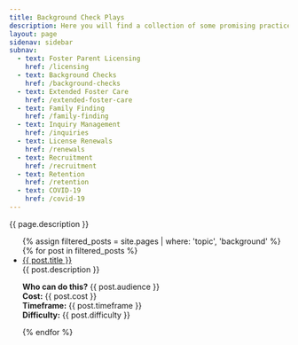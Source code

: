 ```yaml
---
title: Background Check Plays
description: Here you will find a collection of some promising practices on conducting background checks for placements from our members.
layout: page
sidenav: sidebar
subnav:
  - text: Foster Parent Licensing
    href: /licensing
  - text: Background Checks
    href: /background-checks
  - text: Extended Foster Care
    href: /extended-foster-care
  - text: Family Finding
    href: /family-finding
  - text: Inquiry Management
    href: /inquiries
  - text: License Renewals
    href: /renewals
  - text: Recruitment
    href: /recruitment
  - text: Retention
    href: /retention
  - text: COVID-19
    href: /covid-19
---
```


{{ page.description }}

<ul>
  {% assign filtered_posts = site.pages | where: 'topic', 'background' %}
  {% for post in filtered_posts %}
    <li><a href="{{ post.url }}">{{ post.title }}</a></li>
	{{ post.description }}
	<p>
	<b>Who can do this?</b> {{ post.audience }}<br />
	<b>Cost:</b> {{ post.cost }}<br />
	<b>Timeframe:</b> {{ post.timeframe }}<br />
	<b>Difficulty:</b> {{ post.difficulty }}<br />
	</p>
  {% endfor %}
</ul>